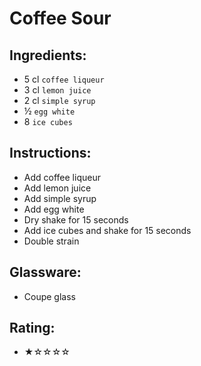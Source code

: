 # Coffee Sour

## Ingredients:
- 5 cl `coffee liqueur`
- 3 cl `lemon juice`
- 2 cl `simple syrup`
- ½ `egg white`
- 8 `ice cubes`

## Instructions:
- Add coffee liqueur
- Add lemon juice
- Add simple syrup
- Add egg white
- Dry shake for 15 seconds
- Add ice cubes and shake for 15 seconds
- Double strain

## Glassware:
- Coupe glass

## Rating:
- ★☆☆☆☆